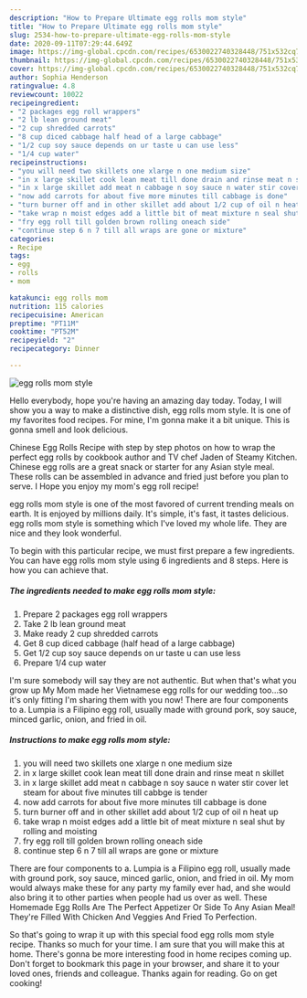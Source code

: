 ```yaml
---
description: "How to Prepare Ultimate egg rolls mom style"
title: "How to Prepare Ultimate egg rolls mom style"
slug: 2534-how-to-prepare-ultimate-egg-rolls-mom-style
date: 2020-09-11T07:29:44.649Z
image: https://img-global.cpcdn.com/recipes/6530022740328448/751x532cq70/egg-rolls-mom-style-recipe-main-photo.jpg
thumbnail: https://img-global.cpcdn.com/recipes/6530022740328448/751x532cq70/egg-rolls-mom-style-recipe-main-photo.jpg
cover: https://img-global.cpcdn.com/recipes/6530022740328448/751x532cq70/egg-rolls-mom-style-recipe-main-photo.jpg
author: Sophia Henderson
ratingvalue: 4.8
reviewcount: 10022
recipeingredient:
- "2 packages egg roll wrappers"
- "2 lb lean ground meat"
- "2 cup shredded carrots"
- "8 cup diced cabbage half head of a large cabbage"
- "1/2 cup soy sauce depends on ur taste u can use less"
- "1/4 cup water"
recipeinstructions:
- "you will need two skillets one xlarge n one medium size"
- "in x large skillet cook lean meat till done drain and rinse meat n skillet"
- "in x large skillet add meat n cabbage n soy sauce n water stir cover let steam for about five minutes till cabbge is tender"
- "now add carrots for about five more minutes till cabbage is done"
- "turn burner off and in other skillet add about 1/2 cup of oil n heat up"
- "take wrap n moist edges add a little bit of meat mixture n seal shut by rolling and moisting"
- "fry egg roll till golden brown rolling oneach side"
- "continue step 6 n 7 till all wraps are gone or mixture"
categories:
- Recipe
tags:
- egg
- rolls
- mom

katakunci: egg rolls mom 
nutrition: 115 calories
recipecuisine: American
preptime: "PT11M"
cooktime: "PT52M"
recipeyield: "2"
recipecategory: Dinner

---
```



![egg rolls mom style](https://img-global.cpcdn.com/recipes/6530022740328448/751x532cq70/egg-rolls-mom-style-recipe-main-photo.jpg)

Hello everybody, hope you're having an amazing day today. Today, I will show you a way to make a distinctive dish, egg rolls mom style. It is one of my favorites food recipes. For mine, I'm gonna make it a bit unique. This is gonna smell and look delicious.

Chinese Egg Rolls Recipe with step by step photos on how to wrap the perfect egg rolls by cookbook author and TV chef Jaden of Steamy Kitchen. Chinese egg rolls are a great snack or starter for any Asian style meal. These rolls can be assembled in advance and fried just before you plan to serve. I Hope you enjoy my mom&#39;s egg roll recipe!

egg rolls mom style is one of the most favored of current trending meals on earth. It is enjoyed by millions daily. It's simple, it's fast, it tastes delicious. egg rolls mom style is something which I've loved my whole life. They are nice and they look wonderful.


To begin with this particular recipe, we must first prepare a few ingredients. You can have egg rolls mom style using 6 ingredients and 8 steps. Here is how you can achieve that.

<!--inarticleads1-->

##### The ingredients needed to make egg rolls mom style:

1. Prepare 2 packages egg roll wrappers
1. Take 2 lb lean ground meat
1. Make ready 2 cup shredded carrots
1. Get 8 cup diced cabbage (half head of a large cabbage)
1. Get 1/2 cup soy sauce depends on ur taste u can use less
1. Prepare 1/4 cup water


I&#39;m sure somebody will say they are not authentic. But when that&#39;s what you grow up My Mom made her Vietnamese egg rolls for our wedding too…so it&#39;s only fitting I&#39;m sharing them with you now! There are four components to a. Lumpia is a Filipino egg roll, usually made with ground pork, soy sauce, minced garlic, onion, and fried in oil. 

<!--inarticleads2-->

##### Instructions to make egg rolls mom style:

1. you will need two skillets one xlarge n one medium size
1. in x large skillet cook lean meat till done drain and rinse meat n skillet
1. in x large skillet add meat n cabbage n soy sauce n water stir cover let steam for about five minutes till cabbge is tender
1. now add carrots for about five more minutes till cabbage is done
1. turn burner off and in other skillet add about 1/2 cup of oil n heat up
1. take wrap n moist edges add a little bit of meat mixture n seal shut by rolling and moisting
1. fry egg roll till golden brown rolling oneach side
1. continue step 6 n 7 till all wraps are gone or mixture


There are four components to a. Lumpia is a Filipino egg roll, usually made with ground pork, soy sauce, minced garlic, onion, and fried in oil. My mom would always make these for any party my family ever had, and she would also bring it to other parties when people had us over as well. These Homemade Egg Rolls Are The Perfect Appetizer Or Side To Any Asian Meal! They&#39;re Filled With Chicken And Veggies And Fried To Perfection. 

So that's going to wrap it up with this special food egg rolls mom style recipe. Thanks so much for your time. I am sure that you will make this at home. There's gonna be more interesting food in home recipes coming up. Don't forget to bookmark this page in your browser, and share it to your loved ones, friends and colleague. Thanks again for reading. Go on get cooking!
